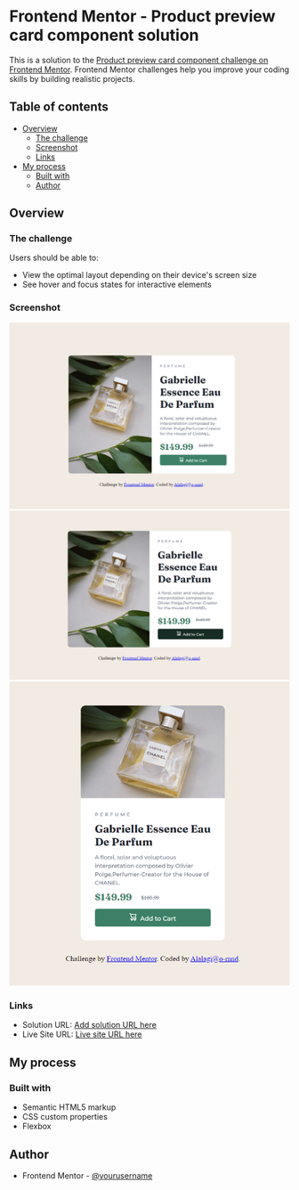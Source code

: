 # Frontend Mentor - Product preview card component solution

This is a solution to the [Product preview card component challenge on Frontend Mentor](https://www.frontendmentor.io/challenges/product-preview-card-component-GO7UmttRfa). Frontend Mentor challenges help you improve your coding skills by building realistic projects. 

## Table of contents

- [Overview](#overview)
  - [The challenge](#the-challenge)
  - [Screenshot](#screenshot)
  - [Links](#links)
- [My process](#my-process)
  - [Built with](#built-with)
  - [Author](#author)

## Overview

### The challenge

Users should be able to:

- View the optimal layout depending on their device's screen size
- See hover and focus states for interactive elements

### Screenshot

![](Screenshots/Screenshot_1.png)
![](Screenshots/Screenshot_2.png)
![](Screenshots/Screenshot_3.png)

### Links

- Solution URL: [Add solution URL here](https://your-solution-url.com)
- Live Site URL: [Live site URL here](https://o-mnd.github.io/product-preview-card-component.github.io/)

## My process

### Built with

- Semantic HTML5 markup
- CSS custom properties
- Flexbox


## Author


- Frontend Mentor - [@yourusername](https://https://www.frontendmentor.io/profile/o-mnd)


